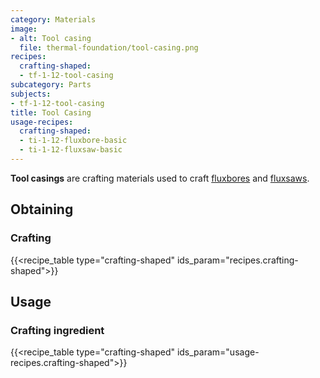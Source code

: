 ```yaml
---
category: Materials
image:
- alt: Tool casing
  file: thermal-foundation/tool-casing.png
recipes:
  crafting-shaped:
  - tf-1-12-tool-casing
subcategory: Parts
subjects:
- tf-1-12-tool-casing
title: Tool Casing
usage-recipes:
  crafting-shaped:
  - ti-1-12-fluxbore-basic
  - ti-1-12-fluxsaw-basic
---
```


**Tool casings** are crafting materials used to craft
[fluxbores](../../thermal-innovation/fluxbore/) and [fluxsaws](../../thermal-innovation/fluxsaw/).


Obtaining
---------

### Crafting
{{<recipe_table type="crafting-shaped" ids_param="recipes.crafting-shaped">}}


Usage
-----

### Crafting ingredient
{{<recipe_table type="crafting-shaped" ids_param="usage-recipes.crafting-shaped">}}
